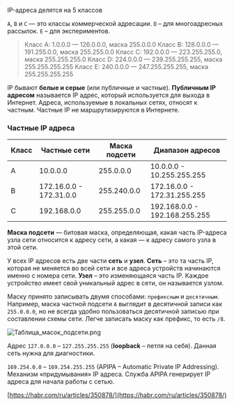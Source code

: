 IP-адреса делятся на 5 классов

`A`, `B` и `C` — это классы коммерческой адресации.
`D` – для многоадресных рассылок.
`E` – для экспериментов.

> Класс А: 1.0.0.0 — 126.0.0.0, маска 255.0.0.0
> Класс В: 128.0.0.0 — 191.255.0.0, маска 255.255.0.0
> Класс С: 192.0.0.0 — 223.255.255.0, маска 255.255.255.0
> Класс D: 224.0.0.0 — 239.255.255.255, маска 255.255.255.255
> Класс Е: 240.0.0.0 — 247.255.255.255, маска 255.255.255.255

IP бывают **белые и серые** (или публичные и частные).
**Публичным IP адресом** называется IP адрес, который используется для выхода в Интернет.
Адреса, используемые в локальных сетях, относят к частным.
Частные IP не маршрутизируются в Интернете.

### Частные IP адреса

| Класс | Частные сети            | Маска подсети | Диапазон адресов              |
|-------|-------------------------|---------------|-------------------------------|
| A     | 10.0.0.0                | 255.0.0.0     | 10.0.0.0 - 10.255.255.255     |
| B     | 172.16.0.0 - 172.31.0.0 | 255.240.0.0   | 172.16.0.0 - 172.31.255.255   |
| C     | 192.168.0.0             | 255.255.0.0   | 192.168.0.0 - 192.168.255.255 |

**Маска подсети** — битовая маска, определяющая, какая часть IP-адреса узла сети относится к адресу сети,
а какая — к адресу самого узла в этой сети.

У всех IP адресов есть две части **сеть** и **узел**.
**Сеть** – это та часть IP, которая не меняется во всей сети и все адреса устройств начинаются именно с номера сети.
**Узел** – это изменяющаяся часть IP. Каждое устройство имеет свой уникальный адрес в сети, он называется узлом.

Маску принято записывать двумя способами: `префиксным` и `десятичным`.
Например, маска частной подсети `A` выглядит в десятичной записи как `255.0.0.0`,
но не всегда удобно пользоваться десятичной записью при составлении схемы сети.
Легче записать маску как префикс, то есть `/8`.

![Таблица_масок_подсети.png](General/Таблица_масок_подсети.png)

Адрес `127.0.0.0` – `127.255.255.255` (**loopback** – петля на себя).
Данная сеть нужна для диагностики.

`169.254.0.0` – `169.254.255.255` (APIPA – Automatic Private IP Addressing).
Механизм «придумывания» IP адреса.
Служба APIPA генерирует IP адреса для начала работы с сетью.

[https://habr.com/ru/articles/350878/](https://habr.com/ru/articles/350878/)
